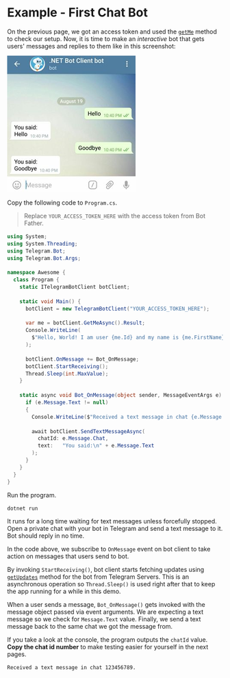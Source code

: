 # Example - First Chat Bot

On the previous page, we got an access token and used the [`getMe`] method to check our setup.
Now, it is time to make an _interactive_ bot that gets users' messages and replies to them like in this screenshot:

![Example Image](docs/shot-example_bot.jpg)

Copy the following code to `Program.cs`.

> Replace `YOUR_ACCESS_TOKEN_HERE` with the access token from Bot Father.

```c#
using System;
using System.Threading;
using Telegram.Bot;
using Telegram.Bot.Args;

namespace Awesome {
  class Program {
    static ITelegramBotClient botClient;

    static void Main() {
      botClient = new TelegramBotClient("YOUR_ACCESS_TOKEN_HERE");

      var me = botClient.GetMeAsync().Result;
      Console.WriteLine(
        $"Hello, World! I am user {me.Id} and my name is {me.FirstName}."
      );

      botClient.OnMessage += Bot_OnMessage;
      botClient.StartReceiving();
      Thread.Sleep(int.MaxValue);
    }

    static async void Bot_OnMessage(object sender, MessageEventArgs e) {
      if (e.Message.Text != null)
      {
        Console.WriteLine($"Received a text message in chat {e.Message.Chat.Id}.");

        await botClient.SendTextMessageAsync(
          chatId: e.Message.Chat,
          text:   "You said:\n" + e.Message.Text
        );
      }
    }
  }
}
```

Run the program.

```bash
dotnet run
```

It runs for a long time waiting for text messages unless forcefully stopped. Open a private chat with your bot in
Telegram and send a text message to it. Bot should reply in no time.

In the code above, we subscribe to `OnMessage` event on bot client to take action on messages that users send to bot.

By invoking `StartReceiving()`, bot client starts fetching updates using [`getUpdates`] method for the bot
from Telegram Servers. This is an asynchronous operation so `Thread.Sleep()` is used right after that
to keep the app running for a while in this demo.

When a user sends a message, `Bot_OnMessage()` gets invoked with the message object passed via event arguments.
We are expecting a text message so we check for `Message.Text` value.
Finally, we send a text message back to the same chat we got the message from.

If you take a look at the console, the program outputs the `chatId` value. **Copy the chat id number** to make testing easier
for yourself in the next pages.

```text
Received a text message in chat 123456789.
```

[`getMe`]: https://core.telegram.org/bots/api#getme
[`getUpdates`]: https://core.telegram.org/bots/api#getupdates
